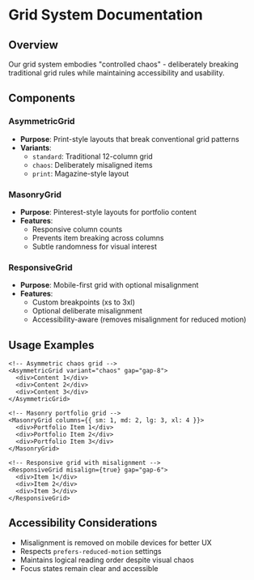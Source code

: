 # Grid System Documentation

## Overview

Our grid system embodies "controlled chaos" - deliberately breaking traditional grid rules while maintaining accessibility and usability.

## Components

### AsymmetricGrid

- **Purpose**: Print-style layouts that break conventional grid patterns
- **Variants**:
  - `standard`: Traditional 12-column grid
  - `chaos`: Deliberately misaligned items
  - `print`: Magazine-style layout

### MasonryGrid

- **Purpose**: Pinterest-style layouts for portfolio content
- **Features**:
  - Responsive column counts
  - Prevents item breaking across columns
  - Subtle randomness for visual interest

### ResponsiveGrid

- **Purpose**: Mobile-first grid with optional misalignment
- **Features**:
  - Custom breakpoints (xs to 3xl)
  - Optional deliberate misalignment
  - Accessibility-aware (removes misalignment for reduced motion)

## Usage Examples

```astro
<!-- Asymmetric chaos grid -->
<AsymmetricGrid variant="chaos" gap="gap-8">
  <div>Content 1</div>
  <div>Content 2</div>
  <div>Content 3</div>
</AsymmetricGrid>

<!-- Masonry portfolio grid -->
<MasonryGrid columns={{ sm: 1, md: 2, lg: 3, xl: 4 }}>
  <div>Portfolio Item 1</div>
  <div>Portfolio Item 2</div>
  <div>Portfolio Item 3</div>
</MasonryGrid>

<!-- Responsive grid with misalignment -->
<ResponsiveGrid misalign={true} gap="gap-6">
  <div>Item 1</div>
  <div>Item 2</div>
  <div>Item 3</div>
</ResponsiveGrid>
```

## Accessibility Considerations

- Misalignment is removed on mobile devices for better UX
- Respects `prefers-reduced-motion` settings
- Maintains logical reading order despite visual chaos
- Focus states remain clear and accessible

